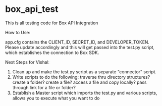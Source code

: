 # box_api_test
This is all testing code for Box API Integration

How to Use:

app.cfg contains the CLIENT_ID, SECRET_ID, and DEVELOPER_TOKEN. Please update accordingly and this will get passed into the test.py script, which establishes the connection to Box SDK.

Next Steps for Vishal:

1) Clean up and make the test.py script as a separate "connector" script.
2) Write scripts to do the following: 
      traverse thru directory structures?
      create a folder?
      create a file?
      access a file and copy locally?
      pass through link for a file or folder?
3) Establish a Master script which imports the test.py and various scripts, allows you to execute what you want to do
